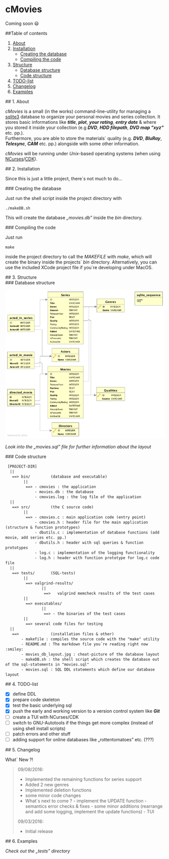 # cMovies
Coming soon :smiley:

##Table of contents

1. [About](#about)
2. [Installation](#installation)
    * [Creating the database](#create_database)
    * [Compiling the code](#compile_code)
3. [Structure](#structure)
    * [Database structure](#database_structure)
    * [Code structure](#code_structure)
4. [TODO-list](#todo)
5. [Changelog](#changelog)
6. [Examples](#examples)

<div id='about' />
## 1. About

*cMovies* is a small (in the works) command-line-utility for managing a [sqlite3](http://www.sqlite.org/about.html) database to
organize your personal movies and series collection.
It stores basic informations like _**title**_, _**plot**_, _**your rating**_, _**entry date**_ &amp; where you stored it 
inside your collection (e.g _**DVD**_, _**HDD filepath**_, _**DVD map "xyz"**_ etc. pp.).  
Furthermore, you are able to store the materials´ quality (e.g. _**DVD**_, _**BluRay**_, _**Telesync**_, _**CAM**_ etc. pp.) alongside with some other information. 


*cMovies* will be running under *Unix*-based operating systems (when using [NCurses](https://www.gnu.org/software/ncurses/)/[CDK](http://invisible-island.net/cdk/manpage/cdk.3.html)).

<div id='installation' />
## 2. Installation

Since this is just a little project, there´s not much to do... 

<div id='create_database' />
### Creating the database

Just run the shell script inside the project directory with 
```shell
./makeDB.sh
``` 
This will create the database *&ldquor;movies.db&rdquor;* inside the *bin* directory.

<div id='compile_code' />
### Compiling the code

Just run 
```shell
make
``` 
inside the project directory to call the *MAKEFILE* with *make*, which will create the binary inside the projects´ *bin* directory. 
Alternatively, you can use the included XCode project file if you´re developing under MacOS.

<div id='structure' />
## 3. Structure

<div id='database_structure' />
### Database structure

![database layout](./movies_db_layout.jpg)

*Look into the &ldquor;movies.sql&rdquor; file for further information about the layout* 

<div id='code_structure' />
### Code structure
   
     [PROJECT-DIR]
      ||
       ==> bin/         (database and executable)
            ||
             ==> - cmovies : the application
                 - movies.db : the database
                 - cmovies.log : the log file of the application
      ||
       ==> src/         (the C source code)
            ||
             ==> - cmovies.c : main application code (entry point)
                 - cmovies.h : header file for the main application (structure & function prototypes)
                 - dbutils.c : implementation of database functions (add movie, add series etc. pp.)
                 - dbutils.h : header with sql queries & function prototypes
                 - log.c : implementation of the logging functionality
                 - log.h : header with function prototype for log.c code file
      ||
       ==> tests/       (SQL-tests)
            ||
             ==> valgrind-results/
                    ||
                     ==>   valgrind memcheck results of the test cases 
            ||
             ==> executables/
                    ||
                     ==> - the binaries of the test cases
            ||
             ==> several code files for testing
      ||                
       ==>              (installation files & other)
           - makefile : compiles the source code with the "make" utility  
           - README.md : The markdown file you´re reading right now :smiley:
           - movies_db_layout.jpg : cheat-picture of the database layout
           - makeDB.sh : the shell script which creates the database out of the sql-statements in "movies.sql"
           - movies.sql : SQL DDL statements which define our database layout
             
<div id='todo' />
## 4. TODO-list

- [x] define DDL
- [x] prepare code skeleton
- [x] test the basic underlying sql
- [x] push the early and working version to a version control system like _**Git**_
- [ ] create a TUI with NCurses/CDK
- [ ] switch to GNU-Autotools if the things get more complex (instead of using shell install scripts)
- [ ] patch errors and other stuff
- [ ] adding support for online databases like &ldquor;rottentomatoes&rdquor; etc. (???) 

<div id='changelog' />
## 5. Changelog

What´ New ?!

> 09/08/2016:
>
>   - Implemented the remaining functions for series support
>   - Added 2 new genres
>   - Implemented deletion functions
>   - some minor code changes
>   - What´s next to come ?
>         - implement the UPDATE function
>         - semantics error checks & fixes
>         - some minor additions (rearrange and add some logging, implement the update functions)
>         - TUI
>
>
> 09/03/2016:
>
>   - Initial release
>       

<div id='examples' />
## 6. Examples

*Check out the &ldquor;tests&rdquor; directory*
